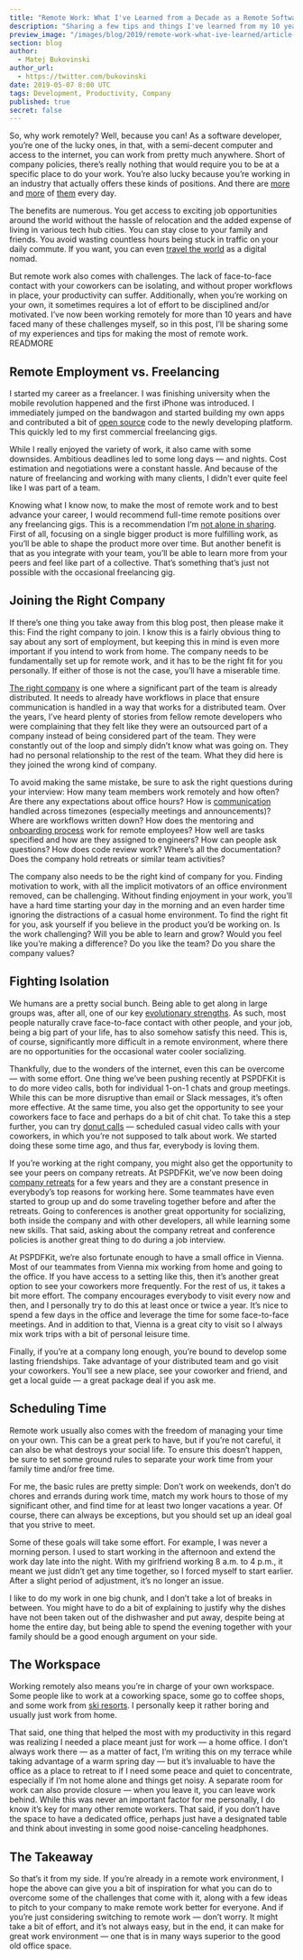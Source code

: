 ```yaml
---
title: "Remote Work: What I've Learned from a Decade as a Remote Software Engineer"
description: "Sharing a few tips and things I've learned from my 10 years working as a remote software engineer."
preview_image: "/images/blog/2019/remote-work-what-ive-learned/article-header.png"
section: blog
author:
  - Matej Bukovinski
author_url:
  - https://twitter.com/bukovinski
date: 2019-05-07 8:00 UTC
tags: Development, Productivity, Company
published: true
secret: false
---
```


So, why work remotely? Well, because you can! As a software developer, you’re one of the lucky ones, in that, with a semi-decent computer and access to the internet, you can work from pretty much anywhere. Short of company policies, there’s really nothing that would require you to be at a specific place to do your work. You’re also lucky because you’re working in an industry that actually offers these kinds of positions. And there are [more][jobs] and [more][stack overflow jobs] of [them][wwr jobs] every day.

The benefits are numerous. You get access to exciting job opportunities around the world without the hassle of relocation and the added expense of living in various tech hub cities. You can stay close to your family and friends. You avoid wasting countless hours being stuck in traffic on your daily commute. If you want, you can even [travel the world][remote work] as a digital nomad.

But remote work also comes with challenges. The lack of face-to-face contact with your coworkers can be isolating, and without proper workflows in place, your productivity can suffer. Additionally, when you’re working on your own, it sometimes requires a lot of effort to be disciplined and/or motivated. I’ve now been working remotely for more than 10 years and have faced many of these challenges myself, so in this post, I’ll be sharing some of my experiences and tips for making the most of remote work.
READMORE

## Remote Employment vs. Freelancing

I started my career as a freelancer. I was finishing university when the mobile revolution happened and the first iPhone was introduced. I immediately jumped on the bandwagon and started building my own apps and contributed a bit of [open source][mbprogresshud] code to the newly developing platform. This quickly led to my first commercial freelancing gigs.

While I really enjoyed the variety of work, it also came with some downsides. Ambitious deadlines led to some long days — and nights. Cost estimation and negotiations were a constant hassle. And because of the nature of freelancing and working with many clients, I didn’t ever quite feel like I was part of a team.

Knowing what I know now, to make the most of remote work and to best advance your career, I would recommend full-time remote positions over any freelancing gigs. This is a recommendation I’m [not alone in sharing][full-time recommendation tweet]. First of all, focusing on a single bigger product is more fulfilling work, as you’ll be able to shape the product more over time. But another benefit is that as you integrate with your team, you’ll be able to learn more from your peers and feel like part of a collective. That’s something that’s just not possible with the occasional freelancing gig.

## Joining the Right Company

If there’s one thing you take away from this blog post, then please make it this: Find the right company to join. I know this is a fairly obvious thing to say about any sort of employment, but keeping this in mind is even more important if you intend to work from home. The company needs to be fundamentally set up for remote work, and it has to be the right fit for you personally. If either of those is not the case, you’ll have a miserable time.

[The right company][] is one where a significant part of the team is already distributed. It needs to already have workflows in place that ensure communication is handled in a way that works for a distributed team. Over the years, I’ve heard plenty of stories from fellow remote developers who were complaining that they felt like they were an outsourced part of a company instead of being considered part of the team. They were constantly out of the loop and simply didn’t know what was going on. They had no personal relationship to the rest of the team. What they did here is they joined the wrong kind of company.

To avoid making the same mistake, be sure to ask the right questions during your interview: How many team members work remotely and how often? Are there any expectations about office hours? How is [communication][] handled across timezones (especially meetings and announcements)? Where are workflows written down? How does the mentoring and [onboarding process][] work for remote employees? How well are tasks specified and how are they assigned to engineers? How can people ask questions? How does code review work? Where’s all the documentation? Does the company hold retreats or similar team activities?

The company also needs to be the right kind of company for you. Finding motivation to work, with all the implicit motivators of an office environment removed, can be challenging. Without finding enjoyment in your work, you’ll have a hard time starting your day in the morning and an even harder time ignoring the distractions of a casual home environment. To find the right fit for you, ask yourself if you believe in the product you’d be working on. Is the work challenging? Will you be able to learn and grow? Would you feel like you’re making a difference? Do you like the team? Do you share the company values?

## Fighting Isolation

We humans are a pretty social bunch. Being able to get along in large groups was, after all, one of our key [evolutionary strengths][]. As such, most people naturally crave face-to-face contact with other people, and your job, being a big part of your life, has to also somehow satisfy this need. This is, of course, significantly more difficult in a remote environment, where there are no opportunities for the occasional water cooler socializing.

Thankfully, due to the wonders of the internet, even this can be overcome — with some effort. One thing we’ve been pushing recently at PSPDFKit is to do more video calls, both for individual 1-on-1 chats and group meetings. While this can be more disruptive than email or Slack messages, it’s often more effective. At the same time, you also get the opportunity to see your coworkers face to face and perhaps do a bit of chit chat. To take this a step further, you can try [donut calls][] — scheduled casual video calls with your coworkers, in which you’re not supposed to talk about work. We started doing these some time ago, and thus far, everybody is loving them.

If you’re working at the right company, you might also get the opportunity to see your peers on company retreats. At PSPDFKit, we’ve now been doing [company retreats][] for a few years and they are a constant presence in everybody’s top reasons for working here. Some teammates have even started to group up and do some traveling together before and after the retreats. Going to conferences is another great opportunity for socializing, both inside the company and with other developers, all while learning some new skills. That said, asking about the company retreat and conference policies is another great thing to do during a job interview.

At PSPDFKit, we’re also fortunate enough to have a small office in Vienna. Most of our teammates from Vienna mix working from home and going to the office. If you have access to a setting like this, then it’s another great option to see your coworkers more frequently. For the rest of us, it takes a bit more effort. The company encourages everybody to visit every now and then, and I personally try to do this at least once or twice a year. It’s nice to spend a few days in the office and leverage the time for some face-to-face meetings. And in addition to that, Vienna is a great city to visit so I always mix work trips with a bit of personal leisure time.

Finally, if you’re at a company long enough, you’re bound to develop some lasting friendships. Take advantage of your distributed team and go visit your coworkers. You’ll see a new place, see your coworker and friend, and get a local guide — a great package deal if you ask me.

## Scheduling Time

Remote work usually also comes with the freedom of managing your time on your own. This can be a great perk to have, but if you’re not careful, it can also be what destroys your social life. To ensure this doesn’t happen, be sure to set some ground rules to separate your work time from your family time and/or free time.

For me, the basic rules are pretty simple: Don’t work on weekends, don’t do chores and errands during work time, match my work hours to those of my significant other, and find time for at least two longer vacations a year. Of course, there can always be exceptions, but you should set up an ideal goal that you strive to meet.

Some of these goals will take some effort. For example, I was never a morning person. I used to start working in the afternoon and extend the work day late into the night. With my girlfriend working 8 a.m. to 4 p.m., it meant we just didn’t get any time together, so I forced myself to start earlier. After a slight period of adjustment, it’s no longer an issue.

I like to do my work in one big chunk, and I don’t take a lot of breaks in between. You might have to do a bit of explaining to justify why the dishes have not been taken out of the dishwasher and put away, despite being at home the entire day, but being able to spend the evening together with your family should be a good enough argument on your side.

## The Workspace

Working remotely also means you’re in charge of your own workspace. Some people like to work at a coworking space, some go to coffee shops, and some work from [ski resorts][remote work]. I personally keep it rather boring and usually just work from home.

That said, one thing that helped the most with my productivity in this regard was realizing I needed a place meant just for work — a home office. I don’t always work there — as a matter of fact, I’m writing this on my terrace while taking advantage of a warm spring day — but it’s invaluable to have the office as a place to retreat to if I need some peace and quiet to concentrate, especially if I’m not home alone and things get noisy. A separate room for work can also provide closure — when you leave it, you can leave work behind. While this was never an important factor for me personally, I do know it’s key for many other remote workers. That said, if you don’t have the space to have a dedicated office, perhaps just have a designated table and think about investing in some good noise-canceling headphones.

## The Takeaway

So that’s it from my side. If you’re already in a remote work environment, I hope the above can give you a bit of inspiration for what you can do to overcome some of the challenges that come with it, along with a few ideas to pitch to your company to make remote work better for everyone. And if you’re just considering switching to remote work — don’t worry. It might take a bit of effort, and it’s not always easy, but in the end, it can make for great work environment — one that is in many ways superior to the good old office space.

[jobs]: https://pspdfkit.com/jobs/
[stack overflow jobs]: https://stackoverflow.com/jobs/remote-developer-jobs
[wwr jobs]: https://weworkremotely.com/categories/remote-programming-jobs
[remote work]: https://pspdfkit.com/blog/2017/remote-work/
[mbprogresshud]: http://github.com/jdg/MBProgressHUD
[full-time recommendation tweet]: https://twitter.com/andreasklinger/status/1047807063974236161
[the right company]: https://pspdfkit.com/blog/2019/how-pspdfkit-succeeds-at-being-a-remote-company/
[communication]: https://pspdfkit.com/blog/2018/effective-remote-communication/
[onboarding process]: https://pspdfkit.com/blog/2018/onboarding-new-engineers/
[evolutionary strengths]: https://www.amazon.de/Sapiens-Humankind-Yuval-Noah-Harari/dp/1846558239
[donut calls]: https://www.donut.com
[company retreats]: https://pspdfkit.com/blog/2016/the-importance-of-retreats-for-a-remote-company/
